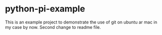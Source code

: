 # python-pi-example
This is an example project to demonstrate the use of git on ubuntu ar mac in my case by now.
Second change to readme file.